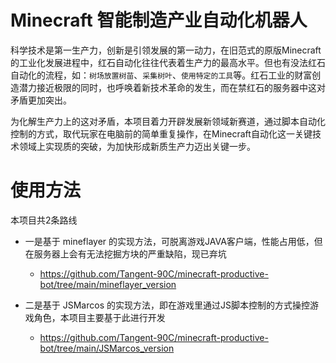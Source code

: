 # Minecraft 智能制造产业自动化机器人

科学技术是第一生产力，创新是引领发展的第一动力，在旧范式的原版Minecraft的工业化发展进程中，红石自动化往往代表着生产力的最高水平。但也有没法红石自动化的流程，如：`树场放置树苗`、`采集树叶`、`使用特定的工具`等。红石工业的财富创造潜力接近极限的同时，也呼唤着新技术革命的发生，而在禁红石的服务器中这对矛盾更加突出。

为化解生产力上的这对矛盾，本项目着力开辟发展新领域新赛道，通过脚本自动化控制的方式，取代玩家在电脑前的简单重复操作，在Minecraft自动化这一关键技术领域上实现质的突破，为加快形成新质生产力迈出关键一步。

# 使用方法

本项目共2条路线

- 一是基于 mineflayer 的实现方法，可脱离游戏JAVA客户端，性能占用低，但在服务器上会有无法挖掘方块的严重缺陷，现已弃坑

  - https://github.com/Tangent-90C/minecraft-productive-bot/tree/main/mineflayer_version


- 二是基于 JSMarcos 的实现方法，即在游戏里通过JS脚本控制的方式操控游戏角色，本项目主要基于此进行开发

  - https://github.com/Tangent-90C/minecraft-productive-bot/tree/main/JSMarcos_version

